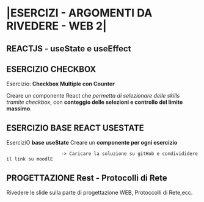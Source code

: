 # |ESERCIZI - ARGOMENTI DA RIVEDERE - WEB 2|

## REACTJS - useState e useEffect


## ESERCIZIO CHECKBOX 

Esercizio: **Checkbox Multiple con Counter**

Creare un componente React che *permetta di selezionare delle skills tramite checkbox*, con **conteggio delle selezioni e controllo del limite massimo**.


## ESERCIZIO BASE REACT USESTATE

EserciziO **base useState**
Creare un **componente per ogni esercizio**


                        -> Caricare la soluzione su gitHub e condivididere il link su moodlE




## PROGETTAZIONE Rest - Protocolli di Rete

Rivedere le slide sulla parte di progettazione WEB, Protoccolli di Rete,ecc.


